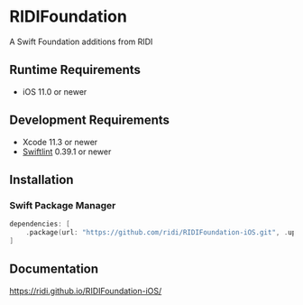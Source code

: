 # RIDIFoundation

A Swift Foundation additions from RIDI

## Runtime Requirements

- iOS 11.0 or newer

## Development Requirements

- Xcode 11.3 or newer
- [Swiftlint](https://github.com/realm/SwiftLint) 0.39.1 or newer

## Installation

### Swift Package Manager

```swift
dependencies: [
    .package(url: "https://github.com/ridi/RIDIFoundation-iOS.git", .upToNextMinor(from: "0.5.1"))
]
```

## Documentation

https://ridi.github.io/RIDIFoundation-iOS/
